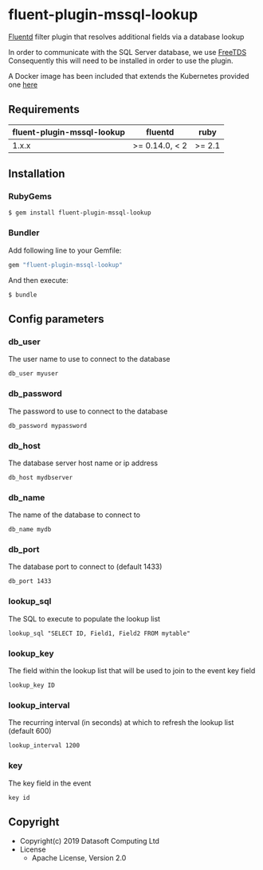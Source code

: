 # fluent-plugin-mssql-lookup

[Fluentd](https://fluentd.org/) filter plugin that resolves additional fields via a database lookup

In order to communicate with the SQL Server database, we use [FreeTDS](https://www.freetds.org/)
Consequently this will need to be installed in order to use the plugin.

A Docker image has been included that extends the Kubernetes provided one [here](https://github.com/kubernetes/kubernetes/tree/master/cluster/addons/fluentd-elasticsearch/fluentd-es-image)

## Requirements

| fluent-plugin-mssql-lookup | fluentd         | ruby   |
| -------------------------- | --------------- | ------ |
| 1.x.x                      | >= 0.14.0, < 2  | >= 2.1 |

## Installation

### RubyGems

```
$ gem install fluent-plugin-mssql-lookup
```

### Bundler

Add following line to your Gemfile:

```ruby
gem "fluent-plugin-mssql-lookup"
```

And then execute:

```
$ bundle
```

## Config parameters

### db_user

The user name to use to connect to the database

```
db_user myuser
```

### db_password

The password to use to connect to the database

```
db_password mypassword
```

### db_host

The database server host name or ip address
```
db_host mydbserver
```

### db_name

The name of the database to connect to
```
db_name mydb
```

### db_port

The database port to connect to (default 1433)
```
db_port 1433
```

### lookup_sql

The SQL to execute to populate the lookup list
```
lookup_sql "SELECT ID, Field1, Field2 FROM mytable"
```

### lookup_key

The field within the lookup list that will be used to join to the event key field
```
lookup_key ID
```

### lookup_interval

The recurring interval (in seconds) at which to refresh the lookup list (default 600)
```
lookup_interval 1200
```

### key

The key field in the event
```
key id
```


## Copyright

* Copyright(c) 2019 Datasoft Computing Ltd
* License
  * Apache License, Version 2.0
